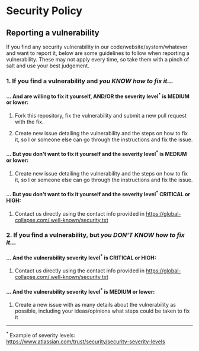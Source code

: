 # Security Policy

## Reporting a vulnerability

If you find any security vulnerability in our code/website/system/whatever and want to report it, below are some guidelines to follow when reporting a vulnerability. These may not apply every time, so take them with a pinch of salt and use your best judgement.

### 1. If you find a vulnerability and *you KNOW how to fix it...*

#### ... And are willing to fix it yourself, AND/OR the severity level<sup>*</sup> is MEDIUM or lower:

1. Fork this repository, fix the vulnerability and submit a new pull request with the fix.

2. Create new issue detailing the vulnerability and the steps on how to fix it, so I or someone else can go through the instructions and fix the issue.

#### ... But you don't want to fix it yourself and the severity level<sup>*</sup> is MEDIUM or lower:

1. Create new issue detailing the vulnerability and the steps on how to fix it, so I or someone else can go through the instructions and fix the issue.

#### ... But you don't want to fix it yourself and the severity level<sup>*</sup> CRITICAL or HIGH:

1. Contact us directly using the contact info provided in https://global-collapse.com/.well-known/security.txt

### 2. If you find a vulnerability, but *you DON'T KNOW how to fix it...*

#### ... And the vulnerability severity level<sup>*</sup> is CRITICAL or HIGH:

1. Contact us directly using the contact info provided in https://global-collapse.com/.well-known/security.txt

#### ... And the vulnerability severity level<sup>*</sup> is MEDIUM or lower:

1. Create a new issue with as many details about the vulnerability as possible, including your ideas/opinions what steps could be taken to fix it

___
<sup>*</sup> Example of severity levels: https://www.atlassian.com/trust/security/security-severity-levels
